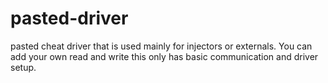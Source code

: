 # pasted-driver
pasted cheat driver that is used mainly for injectors or externals. You can add your own read and write this only has basic communication and driver setup.

